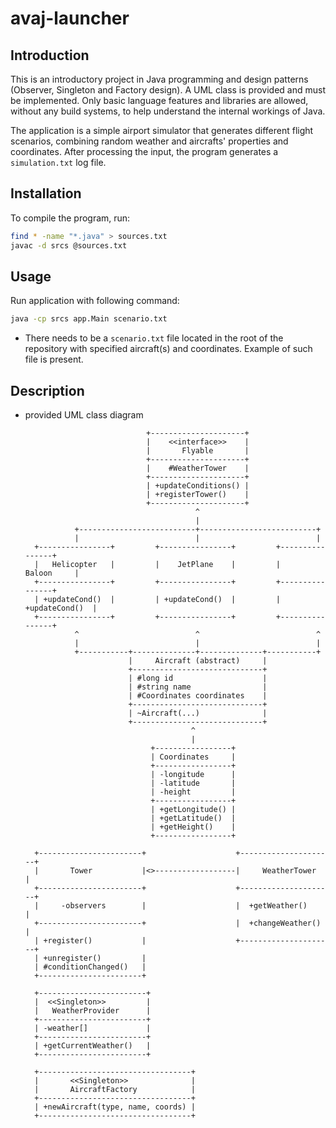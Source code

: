 # avaj-launcher

## Introduction

This is an introductory project in Java programming and design patterns
(Observer, Singleton and Factory design). A UML class is provided and must
be implemented. Only basic language features and libraries are allowed,
without any build systems, to help understand the internal workings of Java.

The application is a simple airport simulator that generates different flight
scenarios, combining random weather and aircrafts' properties and coordinates.
After processing the input, the program generates a ```simulation.txt``` log file.

## Installation

To compile the program, run:
```bash
find * -name "*.java" > sources.txt
javac -d srcs @sources.txt
```

## Usage

Run application with following command:
```bash
java -cp srcs app.Main scenario.txt
```

* There needs to be a ```scenario.txt``` file located in the root of the
repository with specified aircraft(s) and coordinates. Example of such file
is present.

## Description

* provided UML class diagram

                                 +---------------------+
                                 |    <<interface>>    |
                                 |       Flyable       |
                                 +---------------------+
                                 |    #WeatherTower    |
                                 +---------------------+
                                 | +updateConditions() |
                                 | +registerTower()    |
                                 +---------------------+
                                            ^
                                            |
                 +--------------------------+--------------------------+
                 |                          |                          |
        +----------------+         +----------------+         +----------------+
        |   Helicopter   |         |    JetPlane    |         |     Baloon     |
        +----------------+         +----------------+         +----------------+
        | +updateCond()  |         | +updateCond()  |         | +updateCond()  |
        +----------------+         +----------------+         +----------------+
                 ^                          ^                          ^
                 |                          |                          |
                 +-----------+--------------+--------------+-----------+
                             |     Aircraft (abstract)     |
                             +-----------------------------+
                             | #long id                    |
                             | #string name                |
                             | #Coordinates coordinates    |
                             +-----------------------------+
                             | ~Aircraft(...)              |
                             +-----------------------------+
                                           ^
                                           |
                                  +-----------------+
                                  | Coordinates     |
                                  +-----------------+
                                  | -longitude      |
                                  | -latitude       |
                                  | -height         |
                                  +-----------------+
                                  | +getLongitude() |
                                  | +getLatitude()  |
                                  | +getHeight()    |
                                  +-----------------+

        +-----------------------+                    +---------------------+
        |       Tower           |<>------------------|     WeatherTower    |
        +-----------------------+                    +---------------------+
        |     -observers        |                    |  +getWeather()      |
        +-----------------------+                    |  +changeWeather()   |
        | +register()           |                    +---------------------+
        | +unregister()         |
        | #conditionChanged()   |
        +-----------------------+

        +------------------------+
        |  <<Singleton>>         |
        |   WeatherProvider      |
        +------------------------+
        | -weather[]             |
        +------------------------+
        | +getCurrentWeather()   |
        +------------------------+

        +----------------------------------+
        |       <<Singleton>>              |
        |       AircraftFactory            |
        +----------------------------------+
        | +newAircraft(type, name, coords) |
        +----------------------------------+
